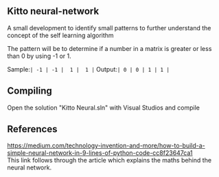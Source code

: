 ## Kitto neural-network
A small development to identify small patterns to further understand the concept of the self learning algorithm

The pattern will be to determine if a number in a matrix is greater or less than 0 by using -1 or 1.

Sample:`
 | -1 | -1
 |  1 |  1
 |
 `
Output:`
 | 0 | 0
 | 1 | 1
 |
`
## Compiling
Open the solution "Kitto Neural.sln" with Visual Studios and compile

## References
https://medium.com/technology-invention-and-more/how-to-build-a-simple-neural-network-in-9-lines-of-python-code-cc8f23647ca1  
This link follows through the article which explains the maths behind the neural network.
